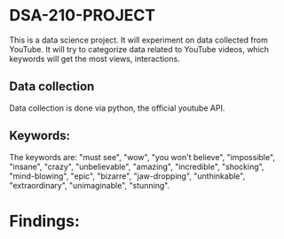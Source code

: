# DSA-210-PROJECT
 This is a data science project. It will experiment on data collected from YouTube. It will try to categorize data related to YouTube videos, which keywords will get the most views, interactions.


## Data collection
  Data collection is done via python, the official youtube API.


## Keywords: 

The keywords are: "must see", "wow", "you won't believe", "impossible", "insane", "crazy", "unbelievable", "amazing", "incredible", "shocking", "mind-blowing", "epic", "bizarre", "jaw-dropping", "unthinkable", "extraordinary", "unimaginable", "stunning".


# Findings:




